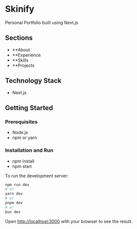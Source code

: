 # Skinify
Personal Portfolio built using Next.js

## Sections

- **About
- **Experience
- **Skills
- **Projects

## Technology Stack
- Next.js

## Getting Started

### Prerequisites

- Node.js 
- npm or yarn

### Installation and Run
- npm install
- npm start

To run the development server:

```bash
npm run dev
# or
yarn dev
# or
pnpm dev
# or
bun dev
```

Open [http://localhost:3000](http://localhost:3000) with your browser to see the result.


